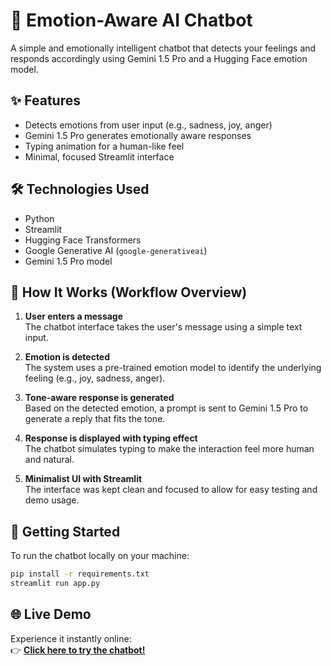 # 💬 Emotion-Aware AI Chatbot

A simple and emotionally intelligent chatbot that detects your feelings and responds accordingly using Gemini 1.5 Pro and a Hugging Face emotion model.

## ✨ Features

- Detects emotions from user input (e.g., sadness, joy, anger)
- Gemini 1.5 Pro generates emotionally aware responses
- Typing animation for a human-like feel
- Minimal, focused Streamlit interface

## 🛠️ Technologies Used

- Python
- Streamlit
- Hugging Face Transformers
- Google Generative AI (`google-generativeai`)
- Gemini 1.5 Pro model


## 🧠 How It Works (Workflow Overview)

1. **User enters a message**  
   The chatbot interface takes the user's message using a simple text input.

2. **Emotion is detected**  
   The system uses a pre-trained emotion model to identify the underlying feeling (e.g., joy, sadness, anger).

3. **Tone-aware response is generated**  
   Based on the detected emotion, a prompt is sent to Gemini 1.5 Pro to generate a reply that fits the tone.

4. **Response is displayed with typing effect**  
   The chatbot simulates typing to make the interaction feel more human and natural.

5. **Minimalist UI with Streamlit**  
   The interface was kept clean and focused to allow for easy testing and demo usage.

## 🚀 Getting Started

To run the chatbot locally on your machine:

```bash
pip install -r requirements.txt
streamlit run app.py
```

## 🌐 Live Demo

Experience it instantly online:  
👉 [**Click here to try the chatbot!**](https://emotional-ai-chatbot-ufii8znewhxwz7zapeju7q.streamlit.app/)
